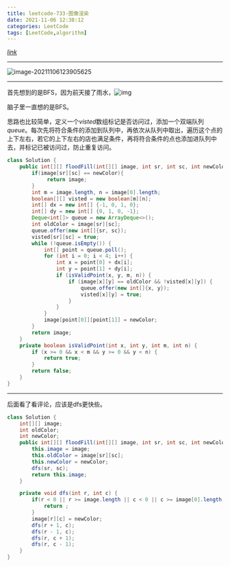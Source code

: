```yaml
---
title: leetcode-733-图像渲染
date: 2021-11-06 12:38:12
categories: LeetCode
tags: [LeetCode,algorithm]
---
```


[$link$](https://leetcode-cn.com/problems/flood-fill/)

<hr/>

![image-20211106123905625](https://gitee.com/cao_ziqiang/img/raw/master/20211106123905.png)

<hr/>

首先想到的是BFS，因为前天接了雨水，![img](https://gitee.com/cao_ziqiang/img/raw/master/20211106123950.jpg)

脑子里一直想的是BFS。

思路也比较简单，定义一个$visted$数组标记是否访问过，添加一个双端队列$queue$。每次先将符合条件的添加到队列中，再依次从队列中取出，遍历这个点的上下左右，若它的上下左右的店也满足条件，再将符合条件的点也添加进队列中去，并标记已被访问过，防止重复访问。

```java
class Solution {
    public int[][] floodFill(int[][] image, int sr, int sc, int newColor) {
        if(image[sr][sc] == newColor){
             return image;
        }
        int m = image.length, n = image[0].length;
        boolean[][] visted = new boolean[m][n];
        int[] dx = new int[] {-1, 0, 1, 0};
        int[] dy = new int[] {0, 1, 0, -1};
        Deque<int[]> queue = new ArrayDeque<>();
        int oldColor = image[sr][sc];
        queue.offer(new int[]{sr, sc});
        visted[sr][sc] = true;
        while (!queue.isEmpty()) {
            int[] point = queue.poll();
            for (int i = 0; i < 4; i++) {
                int x = point[0] + dx[i];
                int y = point[1] + dy[i];
                if (isValidPoint(x, y, m, n)) {
                    if (image[x][y] == oldColor && !visted[x][y]) {
                        queue.offer(new int[]{x, y});
                        visted[x][y] = true;
                    }
                }
            }
            image[point[0]][point[1]] = newColor;
        }
        return image;
    }
    private boolean isValidPoint(int x, int y, int m, int n) {
        if (x >= 0 && x < m && y >= 0 && y < n) {
            return true;
        }
        return false;
    }
}
```

<hr/>

后面看了看评论，应该是dfs更快些。

```java
class Solution {
    int[][] image;
    int oldColor;
    int newColor;
    public int[][] floodFill(int[][] image, int sr, int sc, int newColor) {
        this.image = image;
        this.oldColor = image[sr][sc];
        this.newColor = newColor;
        dfs(sr, sc); 
        return this.image;  
    }

    private void dfs(int r, int c) {
        if(r < 0 || r >= image.length || c < 0 || c >= image[0].length || image[r][c] == newColor || image[r][c] != oldColor) {
            return ;
        }
        image[r][c] = newColor;
        dfs(r + 1, c);
        dfs(r - 1, c);
        dfs(r, c + 1);
        dfs(r, c - 1);
    }
}
```

